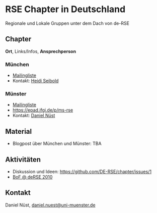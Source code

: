 # RSE Chapter in Deutschland

Regionale und Lokale Gruppen unter dem Dach von de-RSE

## Chapter

**Ort**, Links/Infos, **Ansprechperson**

### München

- [Mailingliste](https://lists.lrz.de/mailman/listinfo/rse)
- Kontakt: [Heidi Seibold](https://www.osc.uni-muenchen.de/members/individual-members/seibold1/index.html)

### Münster

- [Mailingliste](https://listserv.uni-muenster.de/mailman/listinfo/ms-rse) 
- https://epad.ifgi.de/p/ms-rse 
- Kontakt: [Daniel Nüst](https://nuest.staff.ifgi.de/)

## Material

- Blogpost über München und Münster: TBA

## Aktivitäten

- Diskussion und Ideen: https://github.com/DE-RSE/chapter/issues/1
- [BoF @ deRSE 2010](https://github.com/DE-RSE/chapter/issues/2)

## Kontakt

Daniel Nüst, daniel.nuest@uni-muenster.de
